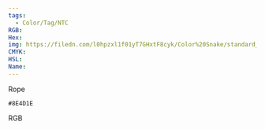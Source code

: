 ```yaml
---
tags:
  - Color/Tag/NTC
RGB:
Hex:
img: https://filedn.com/l0hpzxl1f01yT7GHxtF8cyk/Color%20Snake/standard_csv_to_svg/8E4D1E.svg
CMYK:
HSL:
Name:
---
```

Rope
```palette
#8E4D1E
```
RGB

